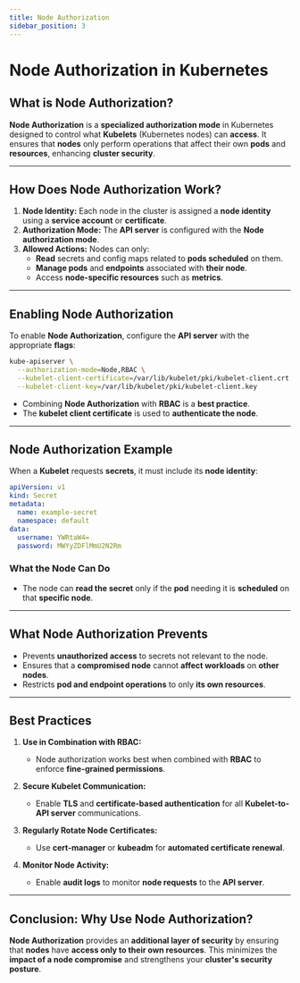 ```yaml
---
title: Node Authorization
sidebar_position: 3
---
```


# Node Authorization in Kubernetes

## What is Node Authorization?

**Node Authorization** is a **specialized authorization mode** in Kubernetes designed to control what **Kubelets** (Kubernetes nodes) can **access**. It ensures that **nodes** only perform operations that affect their own **pods** and **resources**, enhancing **cluster security**.

---

## How Does Node Authorization Work?

1. **Node Identity:** Each node in the cluster is assigned a **node identity** using a **service account** or **certificate**.<br/>
2. **Authorization Mode:** The **API server** is configured with the **Node authorization mode**.<br/>
3. **Allowed Actions:** Nodes can only:<br/>
   - **Read** secrets and config maps related to **pods scheduled** on them.<br/>
   - **Manage pods** and **endpoints** associated with **their node**.<br/>
   - Access **node-specific resources** such as **metrics**.<br/>

---

## Enabling Node Authorization

To enable **Node Authorization**, configure the **API server** with the appropriate **flags**:

```bash
kube-apiserver \
  --authorization-mode=Node,RBAC \
  --kubelet-client-certificate=/var/lib/kubelet/pki/kubelet-client.crt \
  --kubelet-client-key=/var/lib/kubelet/pki/kubelet-client.key
```

- Combining **Node Authorization** with **RBAC** is a **best practice**.<br/>
- The **kubelet client certificate** is used to **authenticate the node**.<br/>

---

## Node Authorization Example

When a **Kubelet** requests **secrets**, it must include its **node identity**:

```yaml
apiVersion: v1
kind: Secret
metadata:
  name: example-secret
  namespace: default
data:
  username: YWRtaW4=
  password: MWYyZDFlMmU2N2Rm
```

### What the Node Can Do

- The node can **read the secret** only if the **pod** needing it is **scheduled** on that **specific node**.<br/>

---

## What Node Authorization Prevents

- Prevents **unauthorized access** to secrets not relevant to the node.<br/>
- Ensures that a **compromised node** cannot **affect workloads** on **other nodes**.<br/>
- Restricts **pod and endpoint operations** to only **its own resources**.<br/>

---

## Best Practices

1. **Use in Combination with RBAC:**<br/>
   - Node authorization works best when combined with **RBAC** to enforce **fine-grained permissions**.<br/>

2. **Secure Kubelet Communication:**<br/>
   - Enable **TLS** and **certificate-based authentication** for all **Kubelet-to-API server** communications.<br/>

3. **Regularly Rotate Node Certificates:**<br/>
   - Use **cert-manager** or **kubeadm** for **automated certificate renewal**.<br/>

4. **Monitor Node Activity:**<br/>
   - Enable **audit logs** to monitor **node requests** to the **API server**.<br/>

---

## Conclusion: Why Use Node Authorization?

**Node Authorization** provides an **additional layer of security** by ensuring that **nodes** have **access only to their own resources**. This minimizes the **impact of a node compromise** and strengthens your **cluster's security posture**.
